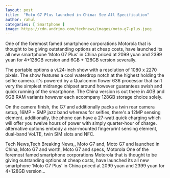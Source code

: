 ```yaml
---
layout: post
title:  "Moto G7 Plus launched in China: See All Specification"
author: rahul
categories: [ Smartphone ]
image: https://cdn.andrimo.com/technews/images/moto-g7-plus.jpeg
---
```

One of the foremost famed smartphone corporations Motorola that is thought to be giving outstanding options at cheap costs, have launched its all new smartphone ‘Moto G7 Plus’ in China priced at 2099 yuan and 2399 yuan for 4+128GB version and 6GB + 128GB version severally.

The portable options a vi.24-inch show with a resolution of 1080 x 2270 pixels. The show features a cool waterdrop notch at the highest holding the selfie camera. it's powered  by a Qualcomm flower 636 processor that isn’t very the simplest midrange chipset around however guarantees swish and quick running of the smartphone. The China version is out there in 4GB and 6GB RAM variants however each accompany 128GB storage choice solely.

On the camera finish, the G7 and additionally packs a twin rear camera setup, 16MP + 5MP jazz band whereas for selfies, there's a 12MP sensing element. additionally, the phone can have a 27-watt quick charging which will offer you twelve hours of power with simply quarter-hour of charge. alternative options embody a rear-mounted fingerprint sensing element, dual-band VoLTE, twin SIM slots and NFC.

Tech News,Tech Breaking News,, Moto G7 and, Moto G7 and launched in China, Moto G7 and worth, Moto G7 and specs, Motorola
One of the foremost famed smartphone corporations Motorola that is thought to be giving outstanding options at cheap costs, have launched its all new smartphone ‘Moto G7 Plus’ in China priced at 2099 yuan and 2399 yuan for 4+128GB version…
